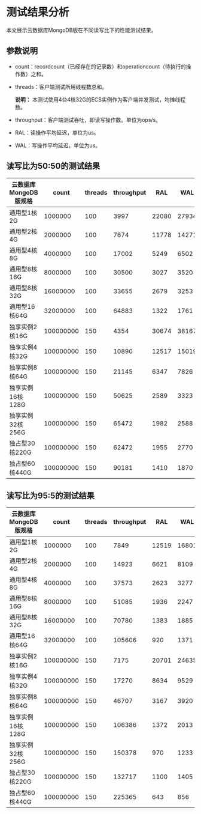 # 测试结果分析

本文展示云数据库MongoDB版在不同读写比下的性能测试结果。

## 参数说明

-   count：recordcount（已经存在的记录数）和operationcount（待执行的操作数）之和。
-   threads：客户端测试所用线程数总和。

    **说明：** 本测试使用4台4核32G的ECS实例作为客户端并发测试，均摊线程数。

-   throughput：客户端测试吞吐，即读写操作数。单位为ops/s。
-   RAL：读操作平均延迟，单位为us。
-   WAL：写操作平均延迟，单位为us。

## 读写比为50:50的测试结果

|云数据库MongoDB版规格|count|threads|throughput|RAL|WAL|
|--------------|-----|-------|----------|---|---|
|通用型1核2G|1000000|100|3997|22080|27934|
|通用型2核4G|2000000|100|7674|11778|14271|
|通用型4核8G|4000000|100|17002|5249|6502|
|通用型8核16G|8000000|100|30500|3027|3520|
|通用型8核32G|16000000|100|33655|2679|3253|
|通用型16核64G|32000000|100|64883|1322|1761|
|独享实例2核16G|100000000|150|4354|30674|38167|
|独享实例4核32G|100000000|150|10890|12517|15019|
|独享实例8核64G|100000000|150|21145|6347|7826|
|独享实例16核128G|100000000|150|50625|2589|3323|
|独享实例32核256G|100000000|150|65472|1982|2588|
|独占型30核220G|100000000|150|62472|1955|2770|
|独占型60核440G|100000000|150|90181|1410|1870|

## 读写比为95:5的测试结果

|云数据库MongoDB版规格|count|threads|throughput|RAL|WAL|
|--------------|-----|-------|----------|---|---|
|通用型1核2G|1000000|100|7849|12519|16801|
|通用型2核4G|2000000|100|14923|6621|8109|
|通用型4核8G|4000000|100|37573|2623|3277|
|通用型8核16G|8000000|100|51085|1936|2247|
|通用型8核32G|16000000|100|70780|1383|1885|
|通用型16核64G|32000000|100|105606|920|1371|
|独享实例2核16G|100000000|150|7175|20701|24635|
|独享实例4核32G|100000000|150|17270|8634|9529|
|独享实例8核64G|100000000|150|46707|3167|3920|
|独享实例16核128G|100000000|150|106386|1372|2013|
|独享实例32核256G|100000000|150|150378|970|1233|
|独占型30核220G|100000000|150|132717|1100|1405|
|独占型60核440G|100000000|150|225365|643|856|

